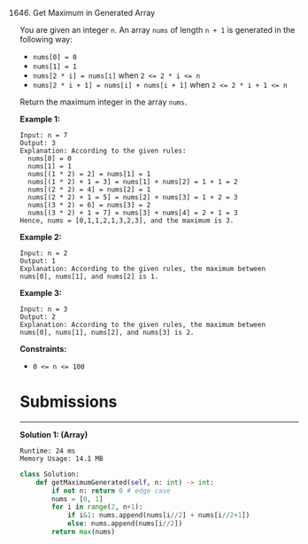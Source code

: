 1646. Get Maximum in Generated Array

You are given an integer `n`. An array `nums` of length `n + 1` is generated in the following way:

* `nums[0] = 0`
* `nums[1] = 1`
* `nums[2 * i] = nums[i]` when `2 <= 2 * i <= n`
* `nums[2 * i + 1] = nums[i] + nums[i + 1]` when `2 <= 2 * i + 1 <= n`

Return the maximum integer in the array `nums`.

 

**Example 1:**
```
Input: n = 7
Output: 3
Explanation: According to the given rules:
  nums[0] = 0
  nums[1] = 1
  nums[(1 * 2) = 2] = nums[1] = 1
  nums[(1 * 2) + 1 = 3] = nums[1] + nums[2] = 1 + 1 = 2
  nums[(2 * 2) = 4] = nums[2] = 1
  nums[(2 * 2) + 1 = 5] = nums[2] + nums[3] = 1 + 2 = 3
  nums[(3 * 2) = 6] = nums[3] = 2
  nums[(3 * 2) + 1 = 7] = nums[3] + nums[4] = 2 + 1 = 3
Hence, nums = [0,1,1,2,1,3,2,3], and the maximum is 3.
```

**Example 2:**
```
Input: n = 2
Output: 1
Explanation: According to the given rules, the maximum between nums[0], nums[1], and nums[2] is 1.
```

**Example 3:**
```
Input: n = 3
Output: 2
Explanation: According to the given rules, the maximum between nums[0], nums[1], nums[2], and nums[3] is 2.
```

**Constraints:**

* `0 <= n <= 100`

# Submissions
---
**Solution 1: (Array)**
```
Runtime: 24 ms
Memory Usage: 14.1 MB
```
```python
class Solution:
    def getMaximumGenerated(self, n: int) -> int:
        if not n: return 0 # edge case 
        nums = [0, 1]
        for i in range(2, n+1): 
            if i&1: nums.append(nums[i//2] + nums[i//2+1])
            else: nums.append(nums[i//2])
        return max(nums)
```